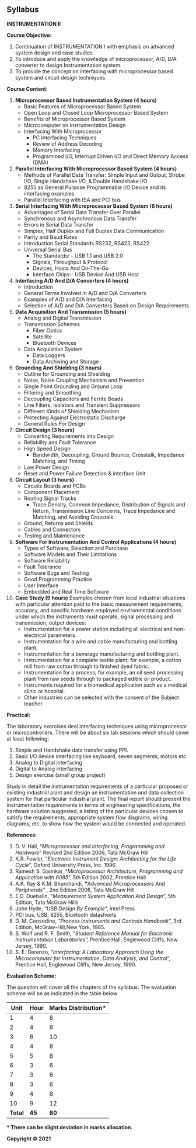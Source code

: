 ## Syllabus

**INSTRUMENTATION II**

**Course Objective:**

1. Continuation of INSTRUMENTATION I with emphasis on advanced system design and case studies.
2. To introduce and apply the knowledge of microprocessor, A/D, D/A converter to design Instrumentation system.
3. To provide the concept on interfacing with microprocessor based system and circuit design techniques.

**Course Content:**

1. **Microprocessor Based Instrumentation System (4 hours)**
    * Basic Features of Microprocessor Based System
    * Open Loop and Closed Loop Microprocessor Based System
    * Benefits of Microprocessor Based System
    * Microcomputer on Instrumentation Design
    * Interfacing With Microprocessor
        * PC Interfacing Techniques
        * Review of Address Decoding
        * Memory Interfacing
        * Programmed I/O, Interrupt Driven I/O and Direct Memory Access (DMA)
2. **Parallel Interfacing With Microprocessor Based System (4 hours)**
    * Methods of Parallel Data Transfer: Simple Input and Output, Strobe I/O, Single Handshake I/O, & Double Handshake I/O
    * 8255 as General Purpose Programmable I/O Device and its interfacing examples
    * Parallel Interfacing with ISA and PCI bus
3. **Serial Interfacing With Microprocessor Based System (6 hours)**
    * Advantages of Serial Data Transfer Over Parallel
    * Synchronous and Asynchronous Data Transfer
    * Errors in Serial Data Transfer
    * Simplex, Half Duplex and Full Duplex Data Communication
    * Parity and Baud Rates
    * Introduction Serial Standards RS232, RS423, RS422
    * Universal Serial Bus
        * The Standards: - USB 1.1 and USB 2.0
        * Signals, Throughput & Protocol
        * Devices, Hosts And On-The-Go
        * Interface Chips:- USB Device And USB Host
4. **Interfacing A/D And D/A Converters (4 hours)**
    * Introduction
    * General Terms Involved in A/D and D/A Converters
    * Examples of A/D and D/A Interfacing
    * Selection of A/D and D/A Converters Based on Design Requirements
5. **Data Acquisition And Transmission (5 hours)**
    * Analog and Digital Transmission
    * Transmission Schemes
        * Fiber Optics
        * Satellite
        * Bluetooth Devices
    * Data Acquisition System
        * Data Loggers
        * Data Archiving and Storage
6. **Grounding And Shielding (3 hours)**
    * Outline for Grounding and Shielding
    * Noise, Noise Coupling Mechanism and Prevention
    * Single Point Grounding and Ground Loop
    * Filtering and Smoothing
    * Decoupling Capacitors and Ferrite Beads
    * Line Filters, Isolators and Transient Suppressors
    * Different Kinds of Shielding Mechanism
    * Protecting Against Electrostatic Discharge
    * General Rules For Design
7. **Circuit Design (3 hours)**
    * Converting Requirements into Design
    * Reliability and Fault Tolerance
    * High Speed Design
        * Bandwidth, Decoupling, Ground Bounce, Crosstalk, Impedance Matching, and Timing
    * Low Power Design
    * Reset and Power Failure Detection & interface Unit
8. **Circuit Layout (3 hours)**
    * Circuits Boards and PCBs
    * Component Placement
    * Routing Signal Tracks
        * Trace Density, Common Impedance, Distribution of Signals and Return, Transmission Line Concerns, Trace Impedance and Matching, and Avoiding Crosstalk.
    * Ground, Returns and Shields
    * Cables and Connectors
    * Testing and Maintenance
9. **Software For Instrumentation And Control Applications (4 hours)**
    * Types of Software, Selection and Purchase
    * Software Models and Their Limitations
    * Software Reliability
    * Fault Tolerance
    * Software Bugs and Testing
    * Good Programming Practice
    * User Interface
    * Embedded and Real Time Software
10. **Case Study (9 hours)**
    Examples chosen from local industrial situations with particular attention paid to the basic measurement requirements, accuracy, and specific hardware employed environmental conditions under which the instruments must operate, signal processing and transmission, output devices:
    * Instrumentation for a power station including all electrical and non-electrical parameters.
    * Instrumentation for a wire and cable manufacturing and bottling plant.
    * Instrumentation for a beverage manufacturing and bottling plant.
    * Instrumentation for a complete textile plant; for example, a cotton mill from raw cotton through to finished dyed fabric.
    * Instrumentation for a process; for example, an oil seed processing plant from raw seeds through to packaged edible oil product.
    * Instruments required for a biomedical application such as a medical clinic or hospital.
    * Other industries can be selected with the consent of the Subject teacher.

**Practical:**

The laboratory exercises deal interfacing techniques using microprocessor or microcontrollers. There will be about six lab sessions which should cover at least following:

1. Simple and Handshake data transfer using PPI.
2. Basic I/O device interfacing like keyboard, seven segments, motors etc
3. Analog to Digital interfacing
4. Digital to Analog interfacing
5. Design exercise (small group project)

Study in detail the instrumentation requirements of a particular proposed or existing industrial plant and design an instrumentation and data collection system for that particular industrial plant. The final report should present the instrumentation requirements in terms of engineering specifications, the hardware solution suggested, a listing of the particular devices chosen to satisfy the requirements, appropriate system flow diagrams, wiring diagrams, etc. to show how the system would be connected and operated.

**References:**

1. D. V. Hall, “_Microprocessor and Interfacing, Programming and Hardware_” Revised 2nd Edition 2006, Tata McGraw Hill
2. K.R. Fowler, “_Electronic Instrument Design: Architecting for the Life Cycle_”, Oxford University Press, Inc. 1996
3. Ramesh S. Gaonkar, “_Microprocessor Architecture, Programming and Application with 8085_”, 5th Edition 2002, Prentice Hall
4. A.K. Ray & K.M. Bhurchandi, **“**_Advanced Microprocessors And Peripherals_” , 2nd Edition 2006, Tata McGraw Hill
5. E.O. Duebelin, “_Measurement System Application And Design_”, 5th Edition, Tata McGraw Hills
6. John Hyde, “_USB Design By Example_”, Intel Press
7. PCI bus, USB, 8255, Bluetooth datasheets
8. D. M. Consodine, “_Process Instruments and Controls Handbook_”, 3rd Edition, McGraw-Hill,New York, 1985.
9. S. Wolf and R. F. Smith, “_Student Reference Manual for Electronic Instrumentation Laboratories_”, Prentice Hall, Englewood Cliffs, New Jersey, 1990.
10. S. E. Derenzo, “_Interfacing: A Laboratory Approach Using the Microcomputer for Instrumentation, Data Analysis, and Control_”, Prentice Hall, Englewood Cliffs, New Jersey, 1990.

**Evaluation Scheme:**

The question will cover all the chapters of the syllabus. The evaluation scheme will be as indicated in the table below

| Unit | Hour | Marks Distribution* |
|---|---|---|
| 1 | 4 | 8 |
| 2 | 4 | 8 |
| 3 | 6 | 10 |
| 4 | 4 | 8 |
| 5 | 5 | 8 |
| 6 | 3 | 6 |
| 7 | 3 | 6 |
| 8 | 3 | 6 |
| 9 | 4 | 8 |
| 10 | 9 | 12 |
| **Total** | **45** | **80** |

**\* There can be slight deviation in marks allocation.**

**Copyright &copy; 2021** 
